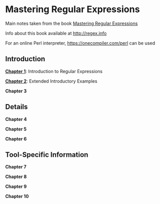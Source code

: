 # Mastering Regular Expressions

Main notes taken from the book [Mastering Regular Expressions](https://www.amazon.com/dp/0596528124/ref=cm_sw_em_r_mt_dp_U_QNicFbW1S3JXH)

Info about this book available at http://regex.info

For an online Perl interpreter, https://onecompiler.com/perl can be used

## Introduction

**[Chapter 1](./Chapter01)**: Introduction to Regular Expressions

**[Chapter 2](./Chapter02)**: Extended Introductory Examples

**Chapter 3**

## Details

**Chapter 4**

**Chapter 5**

**Chapter 6**

## Tool-Specific Information

**Chapter 7**

**Chapter 8**

**Chapter 9**

**Chapter 10**
